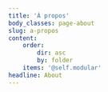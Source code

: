 ```yaml
---
title: 'À propos'
body_classes: page-about
slug: a-propos
content:
    order:
        dir: asc
        by: folder
    items: '@self.modular'
headline: About
---
```


<!--- Content for this page is pulled in from page subfolders -->
